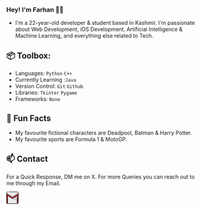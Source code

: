 ### Hey! I'm Farhan 👋🏼

- I'm a 22-year-old developer & student based in Kashmir. I'm passionate about Web Development, iOS Development, Artificial Intelligence & Machine Learning, and everything else related to Tech.

## 📦 Toolbox:

- Languages:
  `Python` `C++`
- Currently Learning :`Java`
- Version Control:
  `Git` `Github`
- Libraries:
  `Tkinter` `Pygame`
- Frameworks:
  `None`

## 👀 Fun Facts

- My favourite fictional characters are Deadpool, Batman & Harry Potter.
- My favourite sports are Formula 1 & MotoGP.

## 📫 Contact

For a Quick Response, DM me on X. For more Queries you can reach out to me through my Email.

[![Email](images/gmail.png)](mailto:fxrrhxn@gmail.com "Email")
